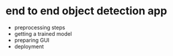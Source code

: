 # end to end object detection app 
- preprocessing steps
- getting a trained model
- preparing GUI
- deployment 
